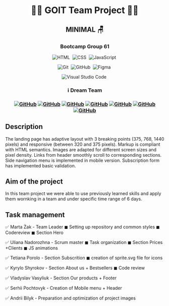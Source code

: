 <h1 align="center"> 👨‍💻 GOIT Team Project 👩‍💻 </h1>
<h2 align="center">   MINIMAL 🪑   </h2>
<h3 align="center">  Bootcamp Group 61  </h3>

<span align="center">

![HTML](https://img.shields.io/badge/-HTML-05122A?style=flat&logo=HTML5)&nbsp;
![CSS](https://img.shields.io/badge/-CSS-05122A?style=flat&logo=CSS3&logoColor=2965f1)&nbsp;
![JavaScript](https://img.shields.io/badge/-JavaScript-05122A?style=flat&logo=javascript)&nbsp;

![Git](https://img.shields.io/badge/-Git-05122A?style=flat&logo=git)&nbsp;
![GitHub](https://img.shields.io/badge/-GitHub-05122A?style=flat&logo=github)&nbsp;
![Figma](https://img.shields.io/badge/-Figma-05122A?style=flat&logo=figma)&nbsp;

![Visual Studio Code](https://img.shields.io/badge/-Visual%20Studio%20Code-05122A?style=flat&logo=visual-studio-code&logoColor=007ACC)&nbsp;

</span>

<h3 align="center"> ℹ️ Dream Team <h3>
<span align="center">

<a align="center" href="https://github.com/Kreal11">![GitHub](https://img.shields.io/badge/-Kyrylo-05122A?style=flat&logo=github)</a>
<a align="center" href="https://github.com/nadiyniy">![GitHub](https://img.shields.io/badge/-Vladyslav-05122A?style=flat&logo=github)</a>
<a align="center" href="https://github.com/Andrii-Bilyk">![GitHub](https://img.shields.io/badge/-Andrii-05122A?style=flat&logo=github)</a>
<a align="center" href="https://github.com/SerhiiPochtovyk">![GitHub](https://img.shields.io/badge/-Serhii-05122A?style=flat&logo=github)</a>
<a align="center" href="https://github.com/UlianaNad">![GitHub](https://img.shields.io/badge/-Uliana-05122A?style=flat&logo=github)</a>
<a align="center" href="https://github.com/Tane4ka170">![GitHub](https://img.shields.io/badge/-Tania-05122A?style=flat&logo=github)</a>
<a align="center" href="https://github.com/Mirana-19">![GitHub](https://img.shields.io/badge/-Marta-05122A?style=flat&logo=github)</a>

</span>

## Description

The landing page has adaptive layout with 3 breaking points (375, 768, 1440
pixels) and responsive (between 320 and 375 pixels). Markup is compliant with
HTML semantics. Images are adapted for different screen sizes and pixel density.
Links from header smoothly scroll to corresponding sections. Side navigation
menu is implemented in mobile version. Subscription form has implemented basic
validation.

## Aim of the project

In this team project we were able to use previously learned skills and apply
them wornking in a team and under specific time range of 6 days.

## Task management

✅ Marta Żak - Team Leader ◼ Setting up repository and common styles ◼
Codereview ◼ Section Hero

✅ Uliana Nadorozhna - Scrum master ◼ Task organization ◼ Section Prices
+Clients ◼ JS animations

✅ Tetiana Porolo - Section Subscrition ◼ creation of sprite.svg file for icons

✅ Kyrylo Shyrokov - Section About us + Bestsellers ◼ Code review

✅ Vladyslav Vasyliuk - Section Our products + Footer

✅ Serhii Pochtovyk - Creation of Mobile menu + Header

✅ Andrii Bilyk - Preparation and optimization of project images
